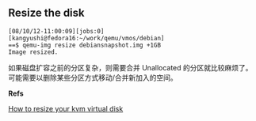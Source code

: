 ## Resize the disk

	[08/10/12-11:00:09][jobs:0][kangyushi@fedora16:~/work/qemu/vmos/debian]                  
	==$ qemu-img resize debiansnapshot.img +1GB                                              
	Image resized.    

如果磁盘扩容之前的分区复杂，则需要合并 Unallocated 的分区就比较麻烦了。可能需要以删除某些分区方式移动/合并新加入的空间。

**Refs**

[How to resize your kvm virtual disk](http://www.linux-kvm.com/content/how-resize-your-kvm-virtual-disk)

